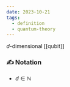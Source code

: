 ```yaml
---
date: 2023-10-21
tags:
  - definition
  - quantum-theory
---
```


$d$-dimensional [[qubit]]
### ✍️ Notation
- $d \in \mathbb{N}$ 